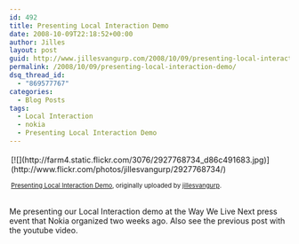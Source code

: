 ```yaml
---
id: 492
title: Presenting Local Interaction Demo
date: 2008-10-09T22:18:52+00:00
author: Jilles
layout: post
guid: http://www.jillesvangurp.com/2008/10/09/presenting-local-interaction-demo/
permalink: /2008/10/09/presenting-local-interaction-demo/
dsq_thread_id:
  - "869577767"
categories:
  - Blog Posts
tags:
  - Local Interaction
  - nokia
  - Presenting Local Interaction Demo
---
```

<div style="text-align: left; padding: 3px;">
[![](http://farm4.static.flickr.com/3076/2927768734_d86c491683.jpg)](http://www.flickr.com/photos/jillesvangurp/2927768734/)

<span style="font-size: 0.8em; margin-top: 0px;"><a href="http://www.flickr.com/photos/jillesvangurp/2927768734/">Presenting Local Interaction Demo</a>, originally uploaded by [jillesvangurp](http://www.flickr.com/people/jillesvangurp/).</span>
</div>
<p>
Me presenting our Local Interaction demo at the Way We Live Next press event that Nokia organized two weeks ago. Also see the previous post with the youtube video.
</p>
